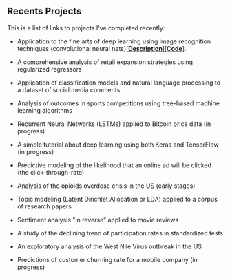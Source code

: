 ## Recents Projects

This is a list of links to projects I've completed recently:

- Application to the fine arts of deep learning using image recognition techniques (convolutional neural nets)[[**Description**]](https://github.com/marcotav/deep-learning/blob/master/painters-identification/README.md)[[**Code**]](http://nbviewer.jupyter.org/github/marcotav/deep-learning/blob/master/painters-identification/notebooks/capstone-models-final-model-building.ipynb).

- A comprehensive analysis of retail expansion strategies using regularized regressors
- Application of classification models and natural language processing to a dataset of social media comments
- Analysis of outcomes in sports competitions using tree-based machine learning algorithms
- Recurrent Neural Networks (LSTMs) applied to Bitcoin price data (in progress)
- A simple tutorial about deep learning using both Keras and TensorFlow (in progress)
- Predictive modeling of the likelihood that an online ad will be clicked (the click-through-rate)
- Analysis of the opioids overdose crisis in the US (early stages)
- Topic modeling (Latent Dirichlet Allocation or LDA) applied to a corpus of research papers
- Sentiment analysis "in reverse" applied to movie reviews
- A study of the declining trend of participation rates in standardized tests 
- An exploratory analysis of the West Nile Virus outbreak in the US
- Predictions of customer churning rate for a mobile company (in progress)
